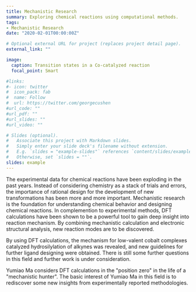 ```yaml
---
title: Mechanistic Research
summary: Exploring chemical reactions using computational methods.
tags:
- Mechanistic Research
date: "2020-02-01T00:00:00Z"

# Optional external URL for project (replaces project detail page).
external_link: ""

image:
  caption: Transition states in a Co-catalyzed reaction
  focal_point: Smart

#links:
#- icon: twitter
#  icon_pack: fab
#  name: Follow
#  url: https://twitter.com/georgecushen
#url_code: ""
#url_pdf: ""
#url_slides: ""
#url_video: ""

# Slides (optional).
#   Associate this project with Markdown slides.
#   Simply enter your slide deck's filename without extension.
#   E.g. `slides = "example-slides"` references `content/slides/example-slides.md`.
#   Otherwise, set `slides = ""`.
slides: example
---
```


The experimental data for chemical reactions have been exploding in the past years. Instead of considering chemistry as a stack of trials and errors, the importance of rational design for the development of new transformations has been more and more important. Mechanistic research is the foundation for understanding chemical behavior and designing chemical reactions. In complemention to experimental methods, DFT calculations have been shown to be a powerful tool to gain deep insight into reaction mechanism. By combining mechanistic calculation and electronic structural analysis, new reaction modes are to be discovered.

By using DFT calculations, the mechanism for low-valent cobalt complexes catalyzed hydrosilylation of alkynes was revealed, and new guidelines for further ligand designing were obtained. There is still some further questions in this field and further work is under consideration.

Yumiao Ma considers DFT calculations in the "position zero" in the life of a "mechanistic hunter". The basic interest  of Yumiao Ma in this field is to rediscover some new insights from experimentally reported methodologies.


